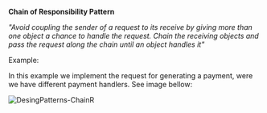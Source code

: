 **Chain of Responsibility Pattern**

*"Avoid  coupling the sender of a request to its receive by giving more than one object a chance to handle the request. Chain the receiving objects and pass the request along the chain until an object handles it"*

Example:

In this example we implement the request for generating a payment, were we have different payment handlers. See image bellow: 

![DesingPatterns-ChainR](https://user-images.githubusercontent.com/11037848/147860503-70f48c1c-f201-4704-914c-7cab738b9554.png)
